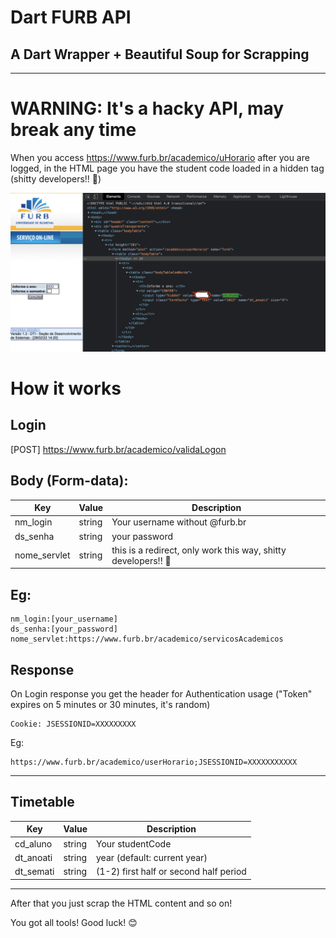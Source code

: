 # Dart FURB API
## A Dart Wrapper + Beautiful Soup for Scrapping

- - -

# WARNING:  It's a hacky API, may break any time

When you access https://www.furb.br/academico/uHorario after you are logged, in the HTML page you have the student code loaded in a hidden tag (shitty developers!! 💩)

![](bad_developers.png)

# How it works

## Login

[POST] https://www.furb.br/academico/validaLogon

## Body (Form-data):

| Key       | Value      | Description
------------|------------|-------------
nm_login     | string    | Your username without @furb.br
ds_senha     | string    | your password
nome_servlet | string    | this is a redirect, only work this way, shitty developers!! 💩

## Eg:
```
nm_login:[your_username]
ds_senha:[your_password]
nome_servlet:https://www.furb.br/academico/servicosAcademicos
```

## Response

On Login response you get the header for Authentication usage ("Token" expires on 5 minutes or 30 minutes, it's random)

```curl
Cookie: JSESSIONID=XXXXXXXXX
```

Eg:

```url
https://www.furb.br/academico/userHorario;JSESSIONID=XXXXXXXXXXX
```

---

## Timetable

| Key       | Value     | Description
------------|-----------|-------------
cd_aluno    | string    | Your studentCode
dt_anoati   | string    | year (default: current year)
dt_semati   | string    | (1-2) first half or second half period


---

After that you just scrap the HTML content and so on!

You got all tools! Good luck! 😊